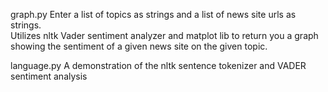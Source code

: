 graph.py
Enter a list of topics as strings and a list of news site urls as strings.  
Utilizes nltk Vader sentiment analyzer and matplot lib to return you a graph showing the sentiment of a given news site on the given topic.

language.py
A demonstration of the nltk sentence tokenizer and VADER sentiment analysis
